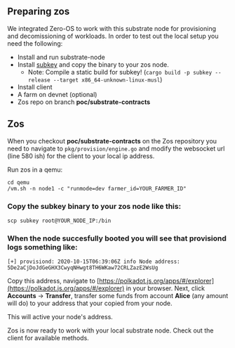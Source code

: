 ## Preparing zos

We integrated Zero-OS to work with this substrate node for provisioning and decomissioning of workloads. In order to test out the local setup you need the following:

- Install and run substrate-node
- Install [subkey](https://substrate.dev/docs/en/knowledgebase/integrate/subkey) and copy the binary to your zos node.
    - Note: Compile a static build for subkey! (`cargo build -p subkey --release --target x86_64-unknown-linux-musl`)
- Install client
- A farm on devnet (optional)
- Zos repo on branch **poc/substrate-contracts**

## Zos

When you checkout **poc/substrate-contracts** on the Zos repository you need to navigate to `pkg/provision/engine.go` and modify the websocket url (line 580 ish) for the client to your local ip address.

Run zos in a qemu:

```
cd qemu
/vm.sh -n node1 -c "runmode=dev farmer_id=YOUR_FARMER_ID"
```

### Copy the subkey binary to your zos node like this:

`scp subkey root@YOUR_NODE_IP:/bin`

### When the node succesfully booted you will see that provisiond logs something like:

`[+] provisiond: 2020-10-15T06:39:06Z info Node address: 5De2aCjDoJdGeGHX3CwyqNHwgt8TH6WKaw72CRLZazE2WsUg`

Copy this address, navigate to [https://polkadot.js.org/apps/#/explorer](https://polkadot.js.org/apps/#/explorer) in your browser. Next, click **Accounts** -> **Transfer**, transfer some funds from account **Alice** (any amount will do) to your address that your copied from your node.

This will active your node's address.

Zos is now ready to work with your local substrate node. Check out the client for available methods.